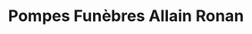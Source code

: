 ---
title: "Pompes Funèbres Allain Ronan"
url: /gourin/pompes-funebres-allain-ronan/
shop: directeurs de funérailles
---